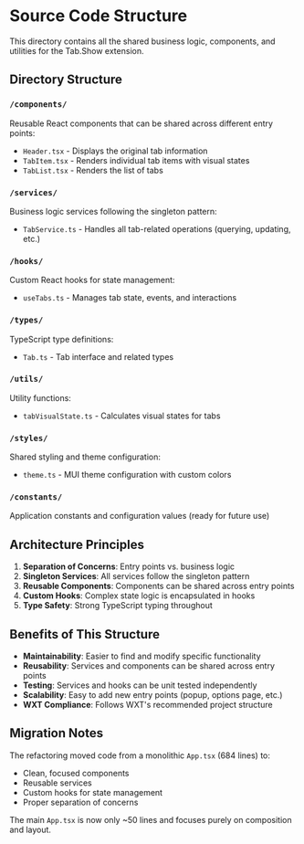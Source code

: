 # Source Code Structure

This directory contains all the shared business logic, components, and utilities for the Tab.Show extension.

## Directory Structure

### `/components/`
Reusable React components that can be shared across different entry points:
- `Header.tsx` - Displays the original tab information
- `TabItem.tsx` - Renders individual tab items with visual states
- `TabList.tsx` - Renders the list of tabs

### `/services/`
Business logic services following the singleton pattern:
- `TabService.ts` - Handles all tab-related operations (querying, updating, etc.)

### `/hooks/`
Custom React hooks for state management:
- `useTabs.ts` - Manages tab state, events, and interactions

### `/types/`
TypeScript type definitions:
- `Tab.ts` - Tab interface and related types

### `/utils/`
Utility functions:
- `tabVisualState.ts` - Calculates visual states for tabs

### `/styles/`
Shared styling and theme configuration:
- `theme.ts` - MUI theme configuration with custom colors

### `/constants/`
Application constants and configuration values (ready for future use)

## Architecture Principles

1. **Separation of Concerns**: Entry points vs. business logic
2. **Singleton Services**: All services follow the singleton pattern
3. **Reusable Components**: Components can be shared across entry points
4. **Custom Hooks**: Complex state logic is encapsulated in hooks
5. **Type Safety**: Strong TypeScript typing throughout

## Benefits of This Structure

- **Maintainability**: Easier to find and modify specific functionality
- **Reusability**: Services and components can be shared across entry points
- **Testing**: Services and hooks can be unit tested independently
- **Scalability**: Easy to add new entry points (popup, options page, etc.)
- **WXT Compliance**: Follows WXT's recommended project structure

## Migration Notes

The refactoring moved code from a monolithic `App.tsx` (684 lines) to:
- Clean, focused components
- Reusable services
- Custom hooks for state management
- Proper separation of concerns

The main `App.tsx` is now only ~50 lines and focuses purely on composition and layout.
